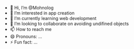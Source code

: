 - 👋 Hi, I’m @Mohnolog
- 👀 I’m interested in app creation
- 🌱 I’m currently learning web development
- 💞️ I’m looking to collaborate on avoiding undifined objects
- 📫 How to reach me 
- 😄 Pronouns: ...
- ⚡ Fun fact: ...

<!---
Mohnolog/Mohnolog is a ✨ special ✨ repository because its `README.md` (this file) appears on your GitHub profile.
You can click the Preview link to take a look at your changes.
--->
